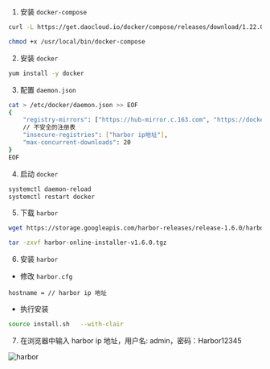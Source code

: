 1. 安装 `docker-compose`

```bash
curl -L https://get.daocloud.io/docker/compose/releases/download/1.22.0/docker-compose-`uname -s`-`uname -m` > /usr/local/bin/docker-compose

chmod +x /usr/local/bin/docker-compose
```

2. 安装 `docker`

```bash
yum install -y docker
```

3. 配置 `daemon.json`

```bash
cat > /etc/docker/daemon.json >> EOF
{
    "registry-mirrors": ["https://hub-mirror.c.163.com", "https://docker.mirrors.ustc.edu.cn"],
    // 不安全的注册表
    "insecure-registries": ["harbor ip地址"],
    "max-concurrent-downloads": 20
}
EOF
```

4. 启动 `docker`

```bash
systemctl daemon-reload
systemctl restart docker
```

5. 下载 `harbor`

```bash
wget https://storage.googleapis.com/harbor-releases/release-1.6.0/harbor-online-installer-v1.6.0.tgz

tar -zxvf harbor-online-installer-v1.6.0.tgz
```

6. 安装 `harbor`

- 修改 `harbor.cfg`

```config
hostname = // harbor ip 地址
```

- 执行安装

```bash
source install.sh   --with-clair
```

7. 在浏览器中输入 harbor ip 地址，用户名: admin，密码：Harbor12345

![harbor](https://github.com/SilenceHVK/Articles/raw/master/assets/articles-img/docker/harbor.png)
